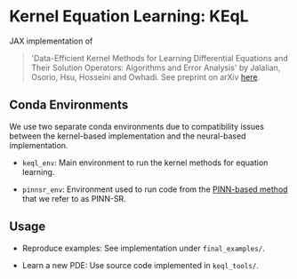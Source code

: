 # Kernel Equation Learning: KEqL

JAX implementation of 

> 'Data-Efficient Kernel Methods for Learning 
Differential Equations and Their Solution Operators: 
Algorithms and Error Analysis' by Jalalian, Osorio, Hsu, Hosseini and Owhadi. See preprint on arXiv [here](https://arxiv.org/abs/2503.01036).



## Conda Environments

We use two separate conda environments due to compatibility issues between the kernel-based implementation and the neural-based implementation.

- `keql_env`: Main environment to run the kernel methods for equation learning.

- `pinnsr_env`: Environment used to run code from the [PINN-based method](https://github.com/isds-neu/EQDiscovery) that we refer to as PINN-SR.


## Usage 

- Reproduce examples: See implementation under `final_examples/`.

- Learn a new PDE: Use source code implemented in `keql_tools/`.